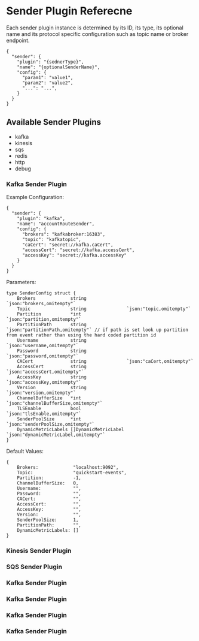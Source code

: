 # Sender Plugin Referecne

Each sender plugin instance is determined by its ID, its type, its optional name and its 
protocol specific configuration such as topic name or broker endpoint.

```
{
  "sender": {
    "plugin": "{sednerType}",
    "name": "{optionalSenderName}",
    "config": {
      "param1": "value1",
      "param2": "value2",
      "...": "...",
    }
  }
}
```

## Available Sender Plugins

* kafka
* kinesis
* sqs
* redis
* http
* debug

### Kafka Sender Plugin

Example Configuration:

```
{
  "sender": {
    "plugin": "kafka",
    "name": "accountRouteSender",
    "config": {
      "brokers": "kafkabroker:16383",
      "topic": "kafkatopic",
      "caCert": "secret://kafka.caCert",
      "accessCert": "secret://kafka.accessCert",
      "accessKey": "secret://kafka.accessKey"
    }
  }
}
```

Parameters:

```
type SenderConfig struct {
	Brokers             string               `json:"brokers,omitempty"`
	Topic               string               `json:"topic,omitempty"`
	Partition           *int                 `json:"partition,omitempty"`
	PartitionPath       string               `json:"partitionPath,omitempty"` // if path is set look up partition from event rather than using the hard coded partition id
	Username            string               `json:"username,omitempty"`
	Password            string               `json:"password,omitempty"`
	CACert              string               `json:"caCert,omitempty"`
	AccessCert          string               `json:"accessCert,omitempty"`
	AccessKey           string               `json:"accessKey,omitempty"`
	Version             string               `json:"version,omitempty"`
	ChannelBufferSize   *int                 `json:"channelBufferSize,omitempty"`
	TLSEnable           bool                 `json:"tlsEnable,omitempty"`
	SenderPoolSize      *int                 `json:"senderPoolSize,omitempty"`
	DynamicMetricLabels []DynamicMetricLabel `json:"dynamicMetricLabel,omitempty"`
}
```

Default Values:

```
{
	Brokers:             "localhost:9092",
	Topic:               "quickstart-events",
	Partition:           -1,
	ChannelBufferSize:   0,
	Username:            "",
	Password:            "",
	CACert:              "",
	AccessCert:          "",
	AccessKey:           "",
	Version:             "",
	SenderPoolSize:      1,
	PartitionPath:       "",
	DynamicMetricLabels: []
}
```

### Kinesis Sender Plugin

### SQS Sender Plugin

### Kafka Sender Plugin

### Kafka Sender Plugin

### Kafka Sender Plugin

### Kafka Sender Plugin
